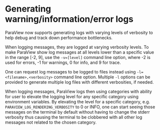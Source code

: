 # Generating warning/information/error logs

ParaView now supports generating logs with varying levels of verbosity to help
debug and track down performance bottlenecks.

When logging messages, they are logged at varying verbosity levels. To make
ParaView show log messages at all levels lower than a specific value in the
range [-2, 9], use the `-v=[level]` command line option, where -2 is used for
errors, -1 for warnings, 0 for info, and 9 for trace.

One can request log messages to be logged to files instead using
`-l=<filename>,<verbosity>` command line option. Multiple `-l` options can be
provided to generate multiple log files with different verbosities, if needed.

When logging messages, ParaView logs then using categories with ability for user
to elevate the logging level for any specific category using environment
variables. By elevating the level for a specific category, e.g.
`PARAVIEW_LOG_RENDERING_VERBOSITY` to 0 or INFO, one can start seeing those
messages on the terminal by default without having to change the stderr verbosity thus
causing the terminal to be clobbered with all other log messages not related to
the chosen category.
